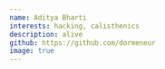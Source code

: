 ```yaml
---
name: Aditya Bharti
interests: hacking, calisthenics
description: alive
github: https://github.com/dormeneur
image: true
---
```

